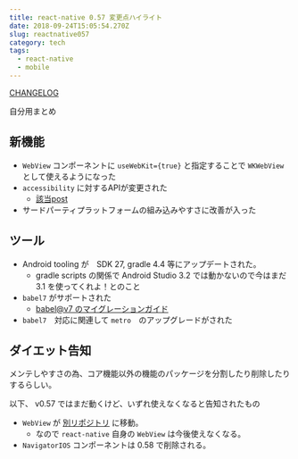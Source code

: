 ```yaml
---
title: react-native 0.57 変更点ハイライト
date: 2018-09-24T15:05:54.270Z
slug: reactnative057
category: tech
tags:
  - react-native
  - mobile
---
```

[CHANGELOG](https://github.com/react-native-community/react-native-releases/blob/master/CHANGELOG.md#057)

自分用まとめ

## 新機能
- `WebView` コンポーネントに `useWebKit={true}` と指定することで `WKWebView`　として使えるようになった
- `accessibility` に対するAPIが変更された
  - [該当post](https://facebook.github.io/react-native/blog/2018/08/13/react-native-accessibility-updates)
- サードパーティプラットフォームの組み込みやすさに改善が入った

## ツール
- Android tooling が　SDK 27, gradle 4.4 等にアップデートされた。
  - gradle scripts の関係で Android Studio 3.2 では動かないので今はまだ 3.1 を使ってくれよ！とのこと
- `babel7` がサポートされた
  - [babel@v7 のマイグレーションガイド](https://babeljs.io/docs/en/next/v7-migration)
- `babel7`　対応に関連して `metro`　のアップグレードがされた

## ダイエット告知

メンテしやすさの為、コア機能以外の機能のパッケージを分割したり削除したりするらしい。

以下、 v0.57 ではまだ動くけど、いずれ使えなくなると告知されたもの

- `WebView` が [別リポジトリ](https://github.com/react-native-community/react-native-webview) に移動。
   - なので `react-native` 自身の `WebView` は今後使えなくなる。
- `NavigatorIOS` コンポーネントは 0.58 で削除される。


